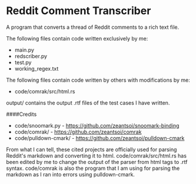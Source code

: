 # Reddit Comment Transcriber
A program that converts a thread of Reddit comments to a rich text file. 

The following files contain code written exclusively by me:
- main.py
- redscriber.py
- test.py
- working_regex.txt

The following files contain code written by others with modifications by me:
- code/comrak/src/html.rs

output/ contains the output .rtf files of the test cases I have written. 

####Credits

- code/snoomark.py - https://github.com/zeantsoi/snoomark-binding
- code/comrak/ - https://github.com/zeantsoi/comrak
- code/pulldown-cmark/ - https://github.com/zeantsoi/pulldown-cmark

From what I can tell, these cited projects are officially used for parsing 
Reddit's markdown and converting it to html. code/comrak/src/html.rs has been edited by me to change the output of the 
parser from html tags to .rtf syntax. code/comrak is also the program that I am using for parsing the markdown as I ran 
into errors using pulldown-cmark. 
